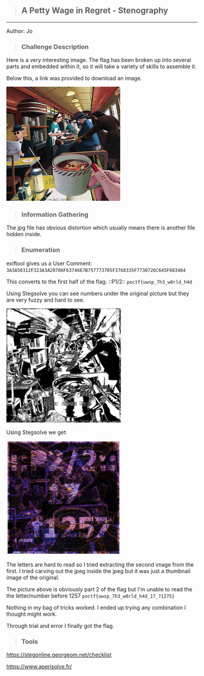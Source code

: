 > ## A Petty Wage in Regret - Stenography
---
Author: Jo

> ### Challenge Description


Here is a very interesting image. The flag has been broken up into several parts and embedded within it, so it will take a variety of skills to assemble it.

Below this, a link was provided to download an image.


<img height=300 src=DF2.jpg>


> ### Information Gathering


The jpg file has obvious distortion which usually means there is another file hidden inside.


> ### Enumeration


exiftool gives us a User Comment: `3A3A50312F323A3A20706F6374667B757773705F3768335F7730726C645F683464` 

This converts to the first half of the flag: ::P1/2:: `poctf{uwsp_7h3_w0rld_h4d`

Using Stegsolve you can see numbers under the original picture but they are very fuzzy and hard to see.


<img height=300 src=ds2fuzzy.png>


Using Stegsolve we get:


<img height=300 src=DS2.png>


The letters are hard to read so I tried extracting the second image from the first. I tried carving out the jpeg inside the jpeg but it was just a thumbnail image of the original.

The picture above is obviously part 2 of the flag but I'm unable to read the the letter/number before 1257 `poctf{uwsp_7h3_w0rld_h4d_17_?1275}`

Nothing in my bag of tricks worked. I ended up trying any combination I thought might work.

Through trial and error I finally got the flag.


> ### Tools


https://stegonline.georgeom.net/checklist

https://www.aperisolve.fr/
